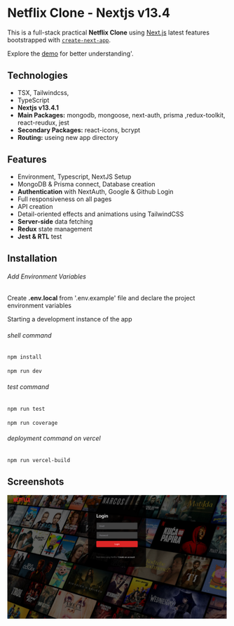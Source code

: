 # Netflix Clone - Nextjs v13.4

This is a full-stack practical **Netflix Clone** using [Next.js](https://nextjs.org/) latest features bootstrapped with [`create-next-app`](https://github.com/vercel/next.js/tree/canary/packages/create-next-app).

Explore the [demo](https://maxjn-netflix-clone.vercel.app/) for better understanding'.

## Technologies

- TSX, Tailwindcss,
- TypeScript
- **Nextjs v13.4.1**
- **Main Packages:** mongodb, mongoose, next-auth, prisma ,redux-toolkit, react-reudux, jest
- **Secondary Packages:** react-icons, bcrypt
- **Routing:** useing new app directory

## Features

- Environment, Typescript, NextJS Setup
- MongoDB & Prisma connect, Database creation
- **Authentication** with NextAuth, Google & Github Login
- Full responsiveness on all pages
- API creation
- Detail-oriented effects and animations using TailwindCSS
- **Server-side** data fetching
- **Redux** state management
- **Jest & RTL** test

## Installation

###### Add Environment Variables

Create **.env.local** from '.env.example' file and declare the project environment variables

Starting a development instance of the app

###### shell command

```shell
npm install

npm run dev
```

###### test command

```shell
npm run test

npm run coverage
```

###### deployment command on vercel

```shell
npm run vercel-build
```

## Screenshots

![Cover](./public/cover.png)
